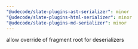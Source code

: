 ```yaml
---
"@udecode/slate-plugins-ast-serializer": minor
"@udecode/slate-plugins-html-serializer": minor
"@udecode/slate-plugins-md-serializer": minor
---
```


allow override of fragment root for deserializers
